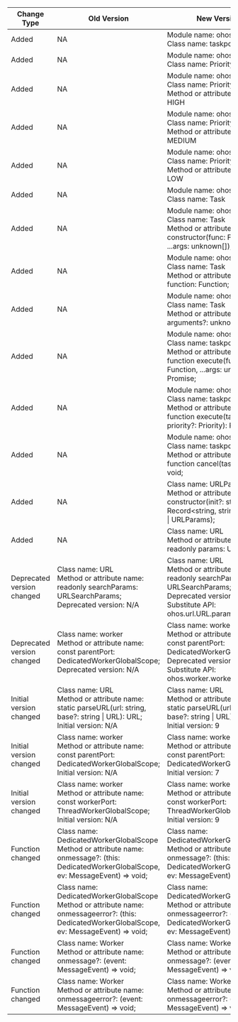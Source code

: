 | Change Type | Old Version | New Version | d.ts File |
| ---- | ------ | ------ | -------- |
|Added|NA|Module name: ohos.taskpool<br>Class name: taskpool|@ohos.taskpool.d.ts|
|Added|NA|Module name: ohos.taskpool<br>Class name: Priority|@ohos.taskpool.d.ts|
|Added|NA|Module name: ohos.taskpool<br>Class name: Priority<br>Method or attribute name: HIGH|@ohos.taskpool.d.ts|
|Added|NA|Module name: ohos.taskpool<br>Class name: Priority<br>Method or attribute name: MEDIUM|@ohos.taskpool.d.ts|
|Added|NA|Module name: ohos.taskpool<br>Class name: Priority<br>Method or attribute name: LOW|@ohos.taskpool.d.ts|
|Added|NA|Module name: ohos.taskpool<br>Class name: Task|@ohos.taskpool.d.ts|
|Added|NA|Module name: ohos.taskpool<br>Class name: Task<br>Method or attribute name: constructor(func: Function, ...args: unknown[]);|@ohos.taskpool.d.ts|
|Added|NA|Module name: ohos.taskpool<br>Class name: Task<br>Method or attribute name: function: Function;|@ohos.taskpool.d.ts|
|Added|NA|Module name: ohos.taskpool<br>Class name: Task<br>Method or attribute name: arguments?: unknown[];|@ohos.taskpool.d.ts|
|Added|NA|Module name: ohos.taskpool<br>Class name: taskpool<br>Method or attribute name: function execute(func: Function, ...args: unknown[]): Promise<unknown>;|@ohos.taskpool.d.ts|
|Added|NA|Module name: ohos.taskpool<br>Class name: taskpool<br>Method or attribute name: function execute(task: Task, priority?: Priority): Promise<unknown>;|@ohos.taskpool.d.ts|
|Added|NA|Module name: ohos.taskpool<br>Class name: taskpool<br>Method or attribute name: function cancel(task: Task): void;|@ohos.taskpool.d.ts|
|Added|NA|Class name: URLParams<br>Method or attribute name: constructor(init?: string[][] \| Record<string, string> \| string \| URLParams);|@ohos.url.d.ts|
|Added|NA|Class name: URL<br>Method or attribute name: readonly params: URLParams;|@ohos.url.d.ts|
|Deprecated version changed|Class name: URL<br>Method or attribute name: readonly searchParams: URLSearchParams;<br>Deprecated version: N/A|Class name: URL<br>Method or attribute name: readonly searchParams: URLSearchParams;<br>Deprecated version: 9<br>Substitute API: ohos.url.URL.params         |@ohos.url.d.ts|
|Deprecated version changed|Class name: worker<br>Method or attribute name: const parentPort: DedicatedWorkerGlobalScope;<br>Deprecated version: N/A|Class name: worker<br>Method or attribute name: const parentPort: DedicatedWorkerGlobalScope;<br>Deprecated version: 9<br>Substitute API: ohos.worker.workerPort   |@ohos.worker.d.ts|
|Initial version changed|Class name: URL<br>Method or attribute name: static parseURL(url: string, base?: string \| URL): URL;<br>Initial version: N/A|Class name: URL<br>Method or attribute name: static parseURL(url: string, base?: string \| URL): URL;<br>Initial version: 9|@ohos.url.d.ts|
|Initial version changed|Class name: worker<br>Method or attribute name: const parentPort: DedicatedWorkerGlobalScope;<br>Initial version: N/A|Class name: worker<br>Method or attribute name: const parentPort: DedicatedWorkerGlobalScope;<br>Initial version: 7|@ohos.worker.d.ts|
|Initial version changed|Class name: worker<br>Method or attribute name: const workerPort: ThreadWorkerGlobalScope;<br>Initial version: N/A|Class name: worker<br>Method or attribute name: const workerPort: ThreadWorkerGlobalScope;<br>Initial version: 9|@ohos.worker.d.ts|
|Function changed|Class name: DedicatedWorkerGlobalScope<br>Method or attribute name: onmessage?: (this: DedicatedWorkerGlobalScope, ev: MessageEvent<T>) => void;<br>|Class name: DedicatedWorkerGlobalScope<br>Method or attribute name: onmessage?: (this: DedicatedWorkerGlobalScope, ev: MessageEvent) => void;<br>|@ohos.worker.d.ts|
|Function changed|Class name: DedicatedWorkerGlobalScope<br>Method or attribute name: onmessageerror?: (this: DedicatedWorkerGlobalScope, ev: MessageEvent<T>) => void;<br>|Class name: DedicatedWorkerGlobalScope<br>Method or attribute name: onmessageerror?: (this: DedicatedWorkerGlobalScope, ev: MessageEvent) => void;<br>|@ohos.worker.d.ts|
|Function changed|Class name: Worker<br>Method or attribute name: onmessage?: (event: MessageEvent<T>) => void;<br>|Class name: Worker<br>Method or attribute name: onmessage?: (event: MessageEvent) => void;<br>|@ohos.worker.d.ts|
|Function changed|Class name: Worker<br>Method or attribute name: onmessageerror?: (event: MessageEvent<T>) => void;<br>|Class name: Worker<br>Method or attribute name: onmessageerror?: (event: MessageEvent) => void;<br>|@ohos.worker.d.ts|
